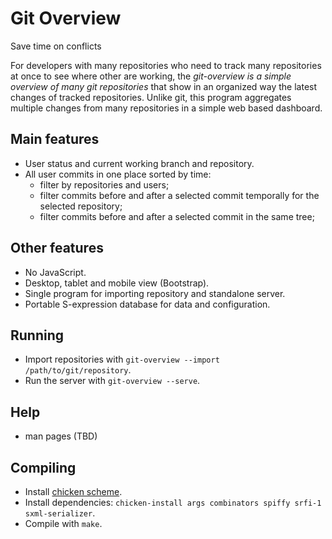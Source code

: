 # Git Overview
Save time on conflicts

For developers with many repositories who need to track many repositories at once to see where other are working,
the _git-overview is a simple overview of many git repositories_ that show in an organized way the latest changes of tracked repositories.
Unlike git, this program aggregates multiple changes from many repositories in a simple web based dashboard.

## Main features
- User status and current working branch and repository.
- All user commits in one place sorted by time:
	- filter by repositories and users;
  - filter commits before and after a selected commit temporally for the selected repository;
  - filter commits before and after a selected commit in the same tree;

## Other features
- No JavaScript.
- Desktop, tablet and mobile view (Bootstrap).
- Single program for importing repository and standalone server.
- Portable S-expression database for data and configuration.

## Running
- Import repositories with `git-overview --import /path/to/git/repository`.
- Run the server with `git-overview --serve`.

## Help
- man pages (TBD)

## Compiling
- Install [chicken scheme](//call-cc.org).
- Install dependencies: `chicken-install args combinators spiffy srfi-1 sxml-serializer`.
- Compile with `make`.

